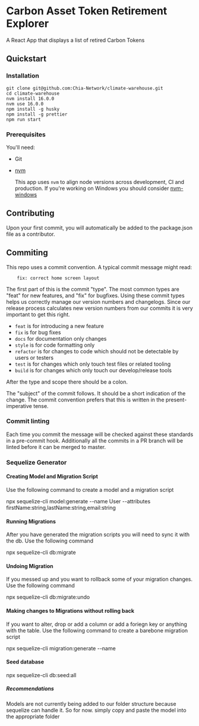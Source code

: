 # Carbon Asset Token Retirement Explorer

A React App that displays a list of retired Carbon Tokens

## Quickstart

### Installation

```
git clone git@github.com:Chia-Network/climate-warehouse.git
cd climate-warehouse
nvm install 16.0.0
nvm use 16.0.0
npm install -g husky
npm install -g prettier
npm run start
```

### Prerequisites

You'll need:

- Git
- [nvm](https://github.com/nvm-sh/nvm)

  This app uses `nvm` to align node versions across development, CI and production. If you're working on Windows you should consider [nvm-windows](https://github.com/coreybutler/nvm-windows)

## Contributing

Upon your first commit, you will automatically be added to the package.json file as a contributor.

## Commiting

This repo uses a commit convention. A typical commit message might read:

```
    fix: correct home screen layout
```

The first part of this is the commit "type". The most common types are "feat" for new features, and "fix" for bugfixes. Using these commit types helps us correctly manage our version numbers and changelogs. Since our release process calculates new version numbers from our commits it is very important to get this right.

- `feat` is for introducing a new feature
- `fix` is for bug fixes
- `docs` for documentation only changes
- `style` is for code formatting only
- `refactor` is for changes to code which should not be detectable by users or testers
- `test` is for changes which only touch test files or related tooling
- `build` is for changes which only touch our develop/release tools

After the type and scope there should be a colon.

The "subject" of the commit follows. It should be a short indication of the change. The commit convention prefers that this is written in the present-imperative tense.

### Commit linting

Each time you commit the message will be checked against these standards in a pre-commit hook. Additionally all the commits in a PR branch will be linted before it can be merged to master.

### Sequelize Generator

#### Creating Model and Migration Script

Use the following command to create a model and a migration script

npx sequelize-cli model:generate --name User --attributes firstName:string,lastName:string,email:string

#### Running Migrations

After you have generated the migration scripts you will need to sync it with the db. Use the following command

npx sequelize-cli db:migrate

#### Undoing Migration

If you messed up and you want to rollback some of your migration changes. Use the following command

npx sequelize-cli db:migrate:undo

#### Making changes to Migrations without rolling back

If you want to alter, drop or add a column or add a foriegn key or anything with the table. Use the following command to create a barebone migration script

npx sequelize-cli migration:generate --name <enter-type-of-change-here>

#### Seed database

npx sequelize-cli db:seed:all

##### Recommendations

Models are not currently being added to our folder structure because sequelize can handle it. So for now. simply copy and paste the model into the appropriate folder
